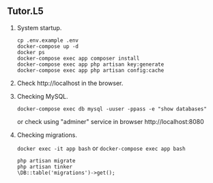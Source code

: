 ## Tutor.L5

1. System startup.

    ```
    cp .env.example .env
    docker-compose up -d
    docker ps
    docker-compose exec app composer install
    docker-compose exec app php artisan key:generate
    docker-compose exec app php artisan config:cache
    ```

2. Check http://localhost in the browser.

3. Checking MySQL.

    ```
    docker-compose exec db mysql -uuser -ppass -e "show databases"
    ```
    or check using "adminer" service in browser http://localhost:8080

4. Checking migrations.
    
    `docker exec -it app bash` or `docker-compose exec app bash` 

    ```
    php artisan migrate
    php artisan tinker
    \DB::table('migrations')->get();
    ```
